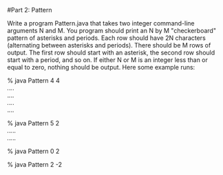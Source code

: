 #Part 2: Pattern  

Write a program Pattern.java that takes two integer command-line arguments N and M. You program should print an N by M "checkerboard" pattern of asterisks and periods. Each row should have 2N characters (alternating between asterisks and periods). There should be M rows of output. The first row should start with an asterisk, the second row should start with a period, and so on. If either N or M is an integer less than or equal to zero, nothing should be output. Here some example runs:  

% java Pattern 4 4  
*.*.*.*.  
.*.*.*.*  
*.*.*.*.  
.*.*.*.*  

% java Pattern 5 2  
*.*.*.*.*.  
.*.*.*.*.*  
 
% java Pattern 0 2  
 
% java Pattern 2 -2  
